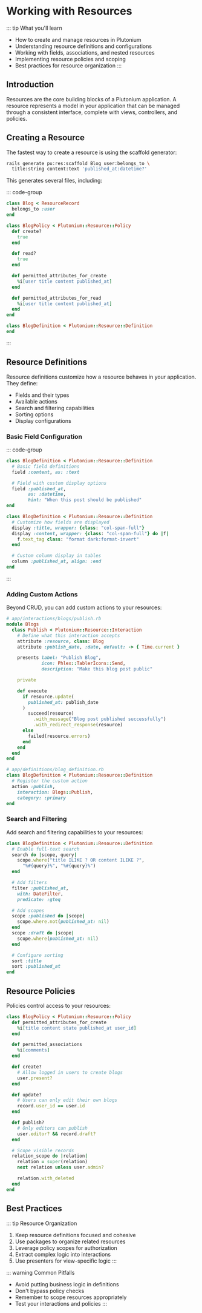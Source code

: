 # Working with Resources

::: tip What you'll learn
- How to create and manage resources in Plutonium
- Understanding resource definitions and configurations
- Working with fields, associations, and nested resources
- Implementing resource policies and scoping
- Best practices for resource organization
:::

## Introduction

Resources are the core building blocks of a Plutonium application. A resource represents a model in your application that can be managed through a consistent interface, complete with views, controllers, and policies.

## Creating a Resource

The fastest way to create a resource is using the scaffold generator:

```bash
rails generate pu:res:scaffold Blog user:belongs_to \
  title:string content:text 'published_at:datetime?'
```

This generates several files, including:

::: code-group
```ruby [app/models/blog.rb]
class Blog < ResourceRecord
  belongs_to :user
end
```

```ruby [app/policies/blog_policy.rb]
class BlogPolicy < Plutonium::Resource::Policy
  def create?
    true
  end

  def read?
    true
  end

  def permitted_attributes_for_create
    %i[user title content published_at]
  end

  def permitted_attributes_for_read
    %i[user title content published_at]
  end
end
```

```ruby [app/definitions/blog_definition.rb]
class BlogDefinition < Plutonium::Resource::Definition
end
```
:::

## Resource Definitions

Resource definitions customize how a resource behaves in your application. They define:
- Fields and their types
- Available actions
- Search and filtering capabilities
- Sorting options
- Display configurations

### Basic Field Configuration

::: code-group
```ruby [Simple Fields]
class BlogDefinition < Plutonium::Resource::Definition
  # Basic field definitions
  field :content, as: :text

  # Field with custom display options
  field :published_at,
        as: :datetime,
        hint: "When this post should be published"
end
```

```ruby [Custom Displays]
class BlogDefinition < Plutonium::Resource::Definition
  # Customize how fields are displayed
  display :title, wrapper: {class: "col-span-full"}
  display :content, wrapper: {class: "col-span-full"} do |f|
    f.text_tag class: "format dark:format-invert"
  end

  # Custom column display in tables
  column :published_at, align: :end
end
```
:::

<!--
### Working with Associations

Plutonium makes it easy to work with Rails associations:

```ruby
class BlogDefinition < Plutonium::Resource::Definition
  # Define belongs_to association
  field :user, as: :belongs_to

  # Has-many association with inline creation
  field :comments do |f|
    f.has_many_tag nested: true
  end

  # Configure nested attributes
  define_nested_input :comments,
    inputs: %i[content user],
    limit: 3 do |input|
      input.define_field_input :content,
        type: :text,
        hint: "Keep it constructive"
    end
end
```
-->

### Adding Custom Actions

Beyond CRUD, you can add custom actions to your resources:

```ruby
# app/interactions/blogs/publish.rb
module Blogs
  class Publish < Plutonium::Resource::Interaction
    # Define what this interaction accepts
    attribute :resource, class: Blog
    attribute :publish_date, :date, default: -> { Time.current }

    presents label: "Publish Blog",
             icon: Phlex::TablerIcons::Send,
             description: "Make this blog post public"

    private

    def execute
      if resource.update(
        published_at: publish_date
      )
        succeed(resource)
          .with_message("Blog post published successfully")
          .with_redirect_response(resource)
      else
        failed(resource.errors)
      end
    end
  end
end

# app/definitions/blog_definition.rb
class BlogDefinition < Plutonium::Resource::Definition
  # Register the custom action
  action :publish,
    interaction: Blogs::Publish,
    category: :primary
end
```

### Search and Filtering

Add search and filtering capabilities to your resources:

```ruby
class BlogDefinition < Plutonium::Resource::Definition
  # Enable full-text search
  search do |scope, query|
    scope.where("title ILIKE ? OR content ILIKE ?",
      "%#{query}%", "%#{query}%")
  end

  # Add filters
  filter :published_at,
    with: DateFilter,
    predicate: :gteq

  # Add scopes
  scope :published do |scope|
    scope.where.not(published_at: nil)
  end
  scope :draft do |scope|
    scope.where(published_at: nil)
  end

  # Configure sorting
  sort :title
  sort :published_at
end
```

## Resource Policies

Policies control access to your resources:

```ruby
class BlogPolicy < Plutonium::Resource::Policy
  def permitted_attributes_for_create
    %i[title content state published_at user_id]
  end

  def permitted_associations
    %i[comments]
  end

  def create?
    # Allow logged in users to create blogs
    user.present?
  end

  def update?
    # Users can only edit their own blogs
    record.user_id == user.id
  end

  def publish?
    # Only editors can publish
    user.editor? && record.draft?
  end

  # Scope visible records
  relation_scope do |relation|
    relation = super(relation)
    next relation unless user.admin?

    relation.with_deleted
  end
end
```

## Best Practices

::: tip Resource Organization
1. Keep resource definitions focused and cohesive
2. Use packages to organize related resources
3. Leverage policy scopes for authorization
4. Extract complex logic into interactions
5. Use presenters for view-specific logic
:::

::: warning Common Pitfalls
- Avoid putting business logic in definitions
- Don't bypass policy checks
- Remember to scope resources appropriately
- Test your interactions and policies
:::
